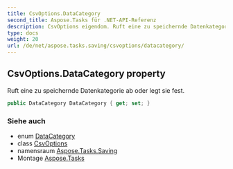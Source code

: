 ```yaml
---
title: CsvOptions.DataCategory
second_title: Aspose.Tasks für .NET-API-Referenz
description: CsvOptions eigendom. Ruft eine zu speichernde Datenkategorie ab oder legt sie fest.
type: docs
weight: 20
url: /de/net/aspose.tasks.saving/csvoptions/datacategory/
---
```

## CsvOptions.DataCategory property

Ruft eine zu speichernde Datenkategorie ab oder legt sie fest.

```csharp
public DataCategory DataCategory { get; set; }
```

### Siehe auch

* enum [DataCategory](../../datacategory/)
* class [CsvOptions](../)
* namensraum [Aspose.Tasks.Saving](../../csvoptions/)
* Montage [Aspose.Tasks](../../../)


